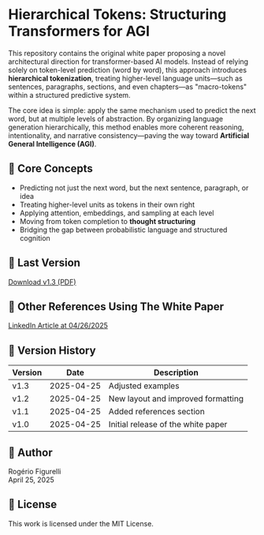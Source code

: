 # Hierarchical Tokens: Structuring Transformers for AGI

This repository contains the original white paper proposing a novel architectural direction for transformer-based AI models. Instead of relying solely on token-level prediction (word by word), this approach introduces **hierarchical tokenization**, treating higher-level language units—such as sentences, paragraphs, sections, and even chapters—as "macro-tokens" within a structured predictive system.

The core idea is simple: apply the same mechanism used to predict the next word, but at multiple levels of abstraction. By organizing language generation hierarchically, this method enables more coherent reasoning, intentionality, and narrative consistency—paving the way toward **Artificial General Intelligence (AGI)**.

## 🧠 Core Concepts
- Predicting not just the next word, but the next sentence, paragraph, or idea
- Treating higher-level units as tokens in their own right
- Applying attention, embeddings, and sampling at each level
- Moving from token completion to **thought structuring**
- Bridging the gap between probabilistic language and structured cognition

## 📄 Last Version
[Download v1.3 (PDF)](https://github.com/rfigurelli/Hierarchical-Tokens-AGI/blob/main/Hierarchical%20Tokens%20-%20Structuring%20Transformers%20for%20AGI%20-%20Rogerio%20Figurelli%20-%20v1.3.pdf)

## 📄 Other References Using The White Paper
[LinkedIn Article at 04/26/2025](https://www.linkedin.com/pulse/beyond-words-structuring-thought-future-agi-rogerio-figurelli-glrgf/?trackingId=tso1cW8XTrK7jUO41gO84Q%3D%3D)

## 📄 Version History

| Version | Date        | Description                          |
|---------|-------------|--------------------------------------|
| v1.3    | 2025-04-25  | Adjusted examples                    |
| v1.2    | 2025-04-25  | New layout and improved formatting   |
| v1.1    | 2025-04-25  | Added references section             |
| v1.0    | 2025-04-25  | Initial release of the white paper   |

## 👤 Author
Rogério Figurelli  
April 25, 2025

## 📜 License
This work is licensed under the MIT License.

